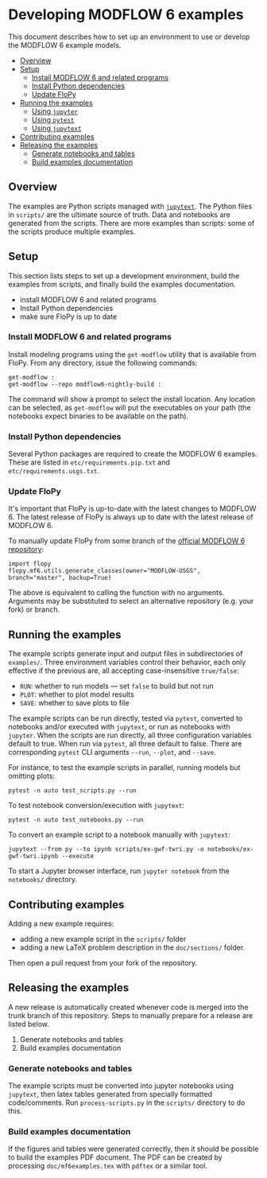 # Developing MODFLOW 6 examples

This document describes how to set up an environment to use or develop the MODFLOW 6 example models.

<!-- START doctoc generated TOC please keep comment here to allow auto update -->
<!-- DON'T EDIT THIS SECTION, INSTEAD RE-RUN doctoc TO UPDATE -->


- [Overview](#overview)
- [Setup](#setup)
  - [Install MODFLOW 6 and related programs](#install-modflow-6-and-related-programs)
  - [Install Python dependencies](#install-python-dependencies)
  - [Update FloPy](#update-flopy)
- [Running the examples](#running-the-examples)
  - [Using `jupyter`](#using-jupyter)
  - [Using `pytest`](#using-pytest)
  - [Using `jupytext`](#using-jupytext)
- [Contributing examples](#contributing-examples)
- [Releasing the examples](#releasing-the-examples)
  - [Generate notebooks and tables](#generate-notebooks-and-tables)
  - [Build examples documentation](#build-examples-documentation)

<!-- END doctoc generated TOC please keep comment here to allow auto update -->

## Overview

The examples are Python scripts managed with [`jupytext`](https://github.com/mwouts/jupytext). The Python files in `scripts/` are the ultimate source of truth. Data and notebooks are generated from the scripts. There are more examples than scripts: some of the scripts produce multiple examples.

## Setup

This section lists steps to set up a development environment, build the examples from scripts, and finally build the examples documentation.

- install MODFLOW 6 and related programs
- Install Python dependencies
- make sure FloPy is up to date

### Install MODFLOW 6 and related programs

Install modeling programs using the `get-modflow` utility that is available from FloPy. From any directory, issue the following commands:

```commandline
get-modflow :
get-modflow --repo modflow6-nightly-build :
```

The command will show a prompt to select the install location. Any location can be selected, as `get-modflow` will put the executables on your path (the notebooks expect binaries to be available on the path).

### Install Python dependencies

Several Python packages are required to create the MODFLOW 6 examples. These are listed in `etc/requirements.pip.txt` and `etc/requirements.usgs.txt`.

### Update FloPy

It's important that FloPy is up-to-date with the latest changes to MODFLOW 6. The latest release of FloPy is always up to date with the latest release of MODFLOW 6.

To manually update FloPy from some branch of the [official MODFLOW 6 repository](https://github.com/MODFLOW-USGS/modflow6):

```commandline
import flopy
flopy.mf6.utils.generate_classes(owner="MODFLOW-USGS", branch="master", backup=True)
```

The above is equivalent to calling the function with no arguments. Arguments may be substituted to select an alternative repository (e.g. your fork) or branch.

## Running the examples

The example scripts generate input and output files in subdirectories of `examples/`. Three environment variables control their behavior, each only effective if the previous are, all accepting case-insensitive `true/false`:

- `RUN`: whether to run models &mdash; set `false` to build but not run
- `PLOT`: whether to plot model results
- `SAVE`: whether to save plots to file

The example scripts can be run directly, tested via `pytest`, converted to notebooks and/or executed with `jupytext`, or run as notebooks with `jupyter`. When the scripts are run directly, all three configuration variables default to true. When run via `pytest`, all three default to false. There are corresponding `pytest` CLI arguments `--run`, `--plot`, and `--save`.

For instance, to test the example scripts in parallel, running models but omitting plots:

```shell
pytest -n auto test_scripts.py --run
```

To test notebook conversion/execution with `jupytext`:

```shell
pytest -n auto test_notebooks.py --run
```

To convert an example script to a notebook manually with `jupytext`:

```shell
jupytext --from py --to ipynb scripts/ex-gwf-twri.py -o notebooks/ex-gwf-twri.ipynb --execute
```

To start a Jupyter browser interface, run `jupyter notebook` from the `notebooks/` directory.

## Contributing examples

Adding a new example requires:

* adding a new example script in the `scripts/` folder
* adding a new LaTeX problem description in the `doc/sections/` folder.

Then open a pull request from your fork of the repository.

## Releasing the examples

A new release is automatically created whenever code is merged into the trunk branch of this repository. Steps to manually prepare for a release are listed below.

1. Generate notebooks and tables
2. Build examples documentation

### Generate notebooks and tables

The example scripts must be converted into jupyter notebooks using `jupytext`, then latex tables generated from specially formatted code/comments. Run `process-scripts.py` in the `scripts/` directory to do this.

### Build examples documentation

If the figures and tables were generated correctly, then it should be possible to build the examples PDF document. The PDF can be created by processing `doc/mf6examples.tex` with `pdftex` or a similar tool.
